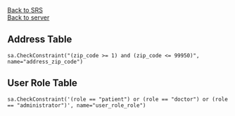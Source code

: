 [Back to SRS](SRS.md)\
[Back to server](README.md)

## Address Table
```
sa.CheckConstraint("(zip_code >= 1) and (zip_code <= 99950)", name="address_zip_code")
```

## User Role Table
```
sa.CheckConstraint('(role == "patient") or (role == "doctor") or (role == "administrator")', name="user_role_role")
```
